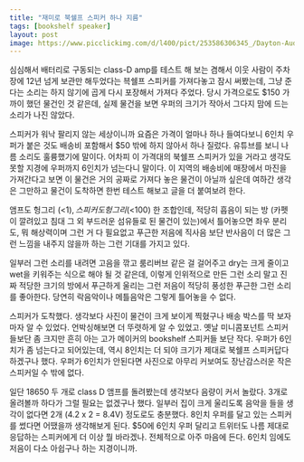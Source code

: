 ```yaml
---
title: "재미로 북쉘프 스피커 하나 지름"
tags: [bookshelf speaker]
layout: post
image: https://www.picclickimg.com/d/l400/pict/253586306345_/Dayton-Audio-B652-AIR-6-1-2-Bookshelf-Speaker-Pair-with.jpg
---
```


심심해서 배터리로 구동되는 class-D amp를 테스트 해 보는 겸해서 이웃 사람이 주차장에 12년 넘게 보관만 해두었다는 븍쉘프 스피커를 가져다놓고 잠시 써봤는데, 그냥 준다는 소리는 하지 않기에 곱게 다시 포장해서 가져다 주었다. 당시 가격으로도 $150 가까이 했던 물건인 것 같은데, 실제 물건을 보면 우퍼의 크기가 작아서 그다지 맘에 드는 소리가 나진 않았다. 

스피커가 워낙 팔리지 않는 세상이니까 요즘은 가격이 얼마나 하나 들여다보니 6인치 우퍼가 붙은 것도 배송비 포함해서 $50 밖에 하지 않아서 하나 질렀다. 유튜브를 보니 나름 소리도 훌륭했기에 말이다. 어차피 이 가격대의 북쉘프 스피커가 있을 거라고 생각도 못할 지경에 우퍼까지 6인치가 넘는다니 말이다. 이 지역의 배송비에 매장에서 마진을 가져간다고 보면 이 물건은 거의 공짜로 가져다 놓은 물건이 아닐까 싶은데 여하간 생각은 그만하고 물건이 도착하면 한번 테스트 해보고 글을 더 붙여보려 한다.

앰프도 헝그리 (<$1), 스피커도 헝그리 (<$100) 한 조합인데, 적당히 흡음이 되는 방 (카펫이 깔려있고 침대 그 외 부드러운 섬유들로 된 물건이 있는)에서 틀어놓으면 좌우 분리도, 뭐 해상력이며 그런 거 다 필요없고 푸근한 저음에 직사음 보단 반사음이 더 많은 그런 느낌을 내주지 않을까 하는 그런 기대를 가지고 있다.

일부러 그런 소리를 내려면 고음을 깎고 룸리버브 같은 걸 걸어주고 dry는 크게 줄이고 wet을 키워주는 식으로 해야 될 것 같은데, 이렇게 인위적으로 만든 그런 소리 말고 진짜 적당한 크기의 방에서 푸근하게 울리는 그런 저음이 적당히 풍성한 푸근한 그런 소리를 좋아한다. 당연히 락음악이나 메틀음악은 그렇게 틀어놓을 수 없다. 

스피커가 도착했다. 생각보다 사진이 물건이 크게 보이게 찍혔구나 배송 박스를 딱 보자마자 알 수 있었다. 언박싱해보면 더 뚜렷하게 알 수 있었고. 옛날 미니콤포넌트 스피커들보단 좀 크지만 흔히 아는 고가 메이커의 bookshelf 스피커들 보단 작다. 우퍼가 6인치가 좀 넘는다고 되어있는데, 역시 8인치는 더 되야 크기가 제대로 북쉘프 스피커답다 하겠구나 했다. 우퍼가 6인치가 안된다면 사진으로 아무리 커보여도 장난감스러운 작은 스피커일 수 밖에 없다. 

일단 18650 두 개로 class D 앰프를 돌려봤는데 생각보다 음량이 커서 놀랐다. 3개로 올려볼까 하다가 그럴 필요는 없겠구나 했다. 일부러 집이 크게 울리도록 음악을 들을 생각이 없다면 2개 (4.2 x 2 = 8.4V) 정도로도 충분했다. 8인치 우퍼를 달고 있는 스피커를 썼다면 어땠을까 생각해보게 된다. $50에 6인치 우퍼 달리고 트위터도 나름 제대로 응답하는 스피커에게 더 이상 뭘 바라겠나. 전체적으로 아주 마음에 든다. 6인치 임에도 저음이 다소 아쉽구나 하는 지경이니까. 